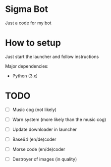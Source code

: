 # Sigma Bot

Just a code for my bot

# How to setup

Just start the launcher and follow instructions

Major dependencies:

- Python (3.x)

# TODO

- [ ] Music cog (not likely)

- [ ] Warn system (more likely than the music cog)

- [ ] Update downloader in launcher

- [ ] Base64 (en/de)coder 

- [ ] Morse code (en/de)coder

- [ ] Destroyer of images (in quality)
